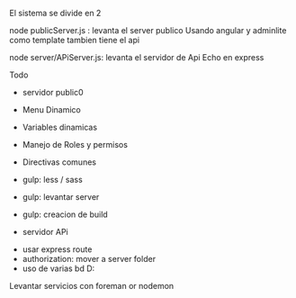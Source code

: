 El sistema se divide en 2

node publicServer.js : levanta el server publico
Usando angular y adminlite como template tambien tiene el api


node server/APiServer.js: levanta el servidor de Api
Echo en express

Todo 

* servidor public0

- Menu Dinamico
- Variables dinamicas
- Manejo de Roles y permisos
- Directivas comunes

- gulp:  less / sass
- gulp: levantar server
- gulp: creacion de build

* servidor APi

- usar express route
- authorization: mover a server folder
- uso de varias bd D:


Levantar servicios con foreman or nodemon